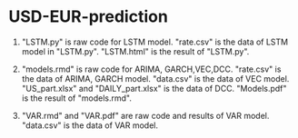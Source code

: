 # USD-EUR-prediction

1. "LSTM.py" is raw code for LSTM model.
   "rate.csv" is the data of LSTM model in "LSTM.py". 
   "LSTM.html" is the result of "LSTM.py".

2. "models.rmd" is raw code for ARIMA, GARCH,VEC,DCC.
   "rate.csv" is the data of ARIMA, GARCH model. 
   "data.csv" is the data of VEC model.
   "US_part.xlsx" and "DAILY_part.xlsx" is the data of DCC.
   "Models.pdf" is the result of "models.rmd".

3. "VAR.rmd" and "VAR.pdf" are raw code and results of VAR model.
   "data.csv" is the data of VAR model.

